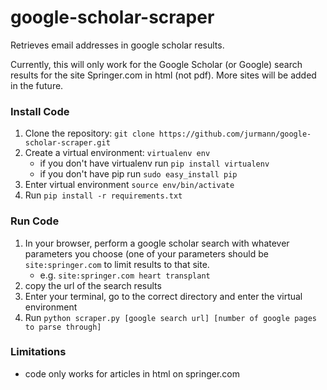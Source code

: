 # google-scholar-scraper

Retrieves email addresses in google scholar results.

Currently, this will only work for the Google Scholar (or Google) search results for the site Springer.com in html (not pdf). More sites will be added in the future.

### Install Code  

1) Clone the repository: `git clone https://github.com/jurmann/google-scholar-scraper.git`  
2) Create a virtual environment: `virtualenv env`  
    - if you don't have virtualenv run `pip install virtualenv`  
    - if you don't have pip run `sudo easy_install pip`  
3) Enter virtual environment `source env/bin/activate`
4) Run `pip install -r requirements.txt`

### Run Code  
1) In your browser, perform a google scholar search with whatever parameters you choose (one of your parameters should be `site:springer.com` to limit results to that site.  
   - e.g. `site:springer.com heart transplant`  
2) copy the url of the search results  
3) Enter your terminal, go to the correct directory and enter the virtual environment
4) Run `python scraper.py [google search url] [number of google pages to parse through]`  

### Limitations
- code only works for articles in html on springer.com  

